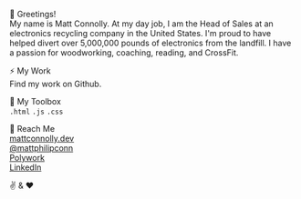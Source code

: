 👋 Greetings!
<br />My name is Matt Connolly. At my day job, I am the Head of Sales at an electronics recycling company in the United States. I'm proud to have helped divert over 5,000,000 pounds of electronics from the landfill. I have a passion for woodworking, coaching, reading, and CrossFit.

⚡ My Work 
<br />Find my work on Github.

🧰 My Toolbox 
<br />`.html` `.js` `.css`

📧 Reach Me 
<br />[mattconnolly.dev](https://mattconnolly.dev)
<br />[@mattphilipconn](https://twitter.com/mattphilipconn)
<br />[Polywork](https://www.polywork.com/mattconnolly)
<br />[LinkedIn](https://www.linkedin.com/in/matthewpconnolly/)

✌️  &  ❤️
